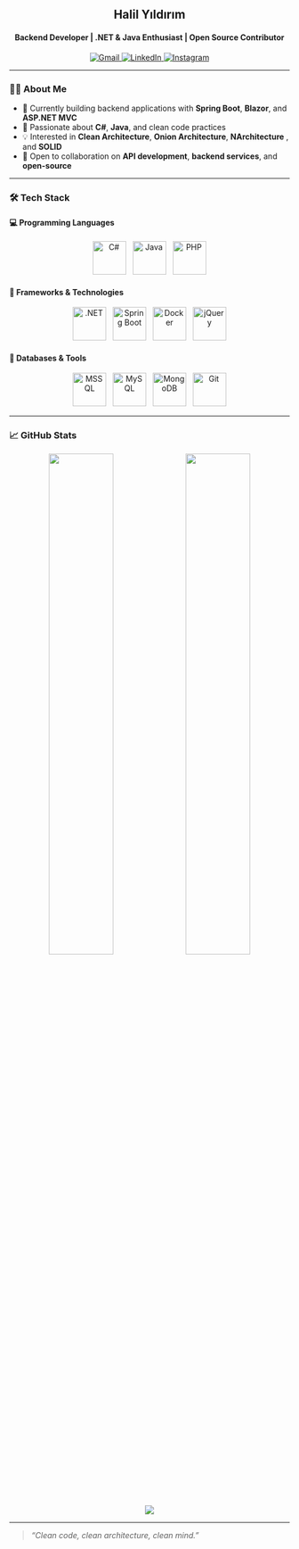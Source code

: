 <h2 align="center">Halil Yıldırım</h2>
<h4 align="center">Backend Developer | .NET & Java Enthusiast | Open Source Contributor</h4>

<p align="center">
  <a href="mailto:ce.hybusiness@gmail.com">
    <img src="https://img.shields.io/badge/Gmail-D14836?style=for-the-badge&logo=gmail&logoColor=white" alt="Gmail" />
  </a>
  <a href="https://www.linkedin.com/in/0001myprofile/" target="_blank">
    <img src="https://img.shields.io/badge/LinkedIn-0077B5?style=for-the-badge&logo=linkedin&logoColor=white" alt="LinkedIn" />
  </a>
  <a href="https://www.instagram.com/yyldrmhalil/" target="_blank">
    <img src="https://img.shields.io/badge/Instagram-E4405F?style=for-the-badge&logo=instagram&logoColor=white" alt="Instagram" />
  </a>
</p>

---

### 👨‍💻 About Me
- 🔭 Currently building backend applications with **Spring Boot**, **Blazor**, and **ASP.NET MVC**
- 💬 Passionate about **C#**, **Java**, and clean code practices
- 💡 Interested in **Clean Architecture**, **Onion Architecture**,  **NArchitecture** , and **SOLID**
- 🤝 Open to collaboration on **API development**, **backend services**, and **open-source**

---

### 🛠️ Tech Stack

#### 💻 Programming Languages
<p align="center">
  <img src="https://cdn.jsdelivr.net/gh/devicons/devicon/icons/csharp/csharp-original.svg" alt="C#" width="60" height="60" />
  &nbsp;
  <img src="https://cdn.jsdelivr.net/gh/devicons/devicon/icons/java/java-original.svg" alt="Java" width="60" height="60" />
  &nbsp;
  <img src="https://cdn.jsdelivr.net/gh/devicons/devicon/icons/php/php-original.svg" alt="PHP" width="60" height="60" />
</p>

#### 🚀 Frameworks & Technologies
<p align="center">
  <img src="https://cdn.jsdelivr.net/gh/devicons/devicon/icons/dotnetcore/dotnetcore-original.svg" alt=".NET" width="60" height="60" />
  &nbsp;
  <img src="https://cdn.jsdelivr.net/gh/devicons/devicon/icons/spring/spring-original.svg" alt="Spring Boot" width="60" height="60" />
  &nbsp;
  <img src="https://cdn.jsdelivr.net/gh/devicons/devicon/icons/docker/docker-original.svg" alt="Docker" width="60" height="60" />
  &nbsp;
  <img src="https://cdn.jsdelivr.net/gh/devicons/devicon/icons/jquery/jquery-original.svg" alt="jQuery" width="60" height="60" />
</p>

#### 🧰 Databases & Tools
<p align="center">
  <img src="https://cdn.jsdelivr.net/gh/devicons/devicon/icons/microsoftsqlserver/microsoftsqlserver-plain.svg" alt="MSSQL" width="60" height="60" />
  &nbsp;
  <img src="https://cdn.jsdelivr.net/gh/devicons/devicon/icons/mysql/mysql-original.svg" alt="MySQL" width="60" height="60" />
  &nbsp;
  <img src="https://cdn.jsdelivr.net/gh/devicons/devicon/icons/mongodb/mongodb-original.svg" alt="MongoDB" width="60" height="60" />
  &nbsp;
  <img src="https://cdn.jsdelivr.net/gh/devicons/devicon/icons/git/git-original.svg" alt="Git" width="60" height="60" />
</p>

---

### 📈 GitHub Stats

<p align="center">
  <img src="https://github-readme-stats.vercel.app/api?username=devlightening&show_icons=true&theme=tokyonight&hide_border=true" width="48%" />
  <img src="https://github-readme-stats.vercel.app/api/top-langs/?username=devlightening&layout=compact&theme=tokyonight&hide_border=true" width="48%" />
</p>
<p align="center">
  <img src="https://github-readme-streak-stats.herokuapp.com/?user=devlightening&theme=tokyonight&hide_border=true" />
</p>

---

> _“Clean code, clean architecture, clean mind.”_
